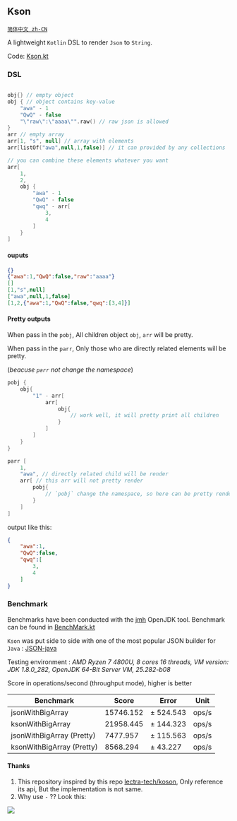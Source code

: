 ## Kson

[`简体中文 zh-CN`](./READMECN.MD)

A lightweight `Kotlin` DSL to render `Json` to `String`.

Code: [Kson.kt](https://github.com/zsqw123/Kson/blob/master/src/main/kotlin/Kson.kt)

### DSL

```kotlin

obj{} // empty object
obj { // object contains key-value
    "awa" - 1
    "QwQ" - false
    "\"raw\":\"aaaa\"".raw() // raw json is allowed
}
arr // empty array
arr[1, "s", null] // array with elements
arr[listOf("awa",null,1,false)] // it can provided by any collections

// you can combine these elements whatever you want
arr[
    1, 
    2,
    obj {
        "awa" - 1
        "QwQ" - false
        "qwq" - arr[
            3,
            4
        ]
    }
]
```

#### ouputs

```json
{}
{"awa":1,"QwQ":false,"raw":"aaaa"}
[]
[1,"s",null]
["awa",null,1,false]
[1,2,{"awa":1,"QwQ":false,"qwq":[3,4]}]
```

#### Pretty outputs

When pass in the `pobj`, All children object `obj`, `arr` will be pretty.

When pass in the `parr`, Only those who are directly related elements will be pretty.

(*beacuse `parr` not change the namespace*)

```kotlin
pobj {
    obj{
        "1" - arr[
            arr[
                obj{
                    // work well, it will pretty print all children
                }
            ]
        ]
    }
}

parr [
    1,
    "awa", // directly related child will be render
    arr[ // this arr will not pretty render
        pobj{
            // `pobj` change the namespace, so here can be pretty render
        }
    ]
]
```

output like this:

```json
{
	"awa":1,
	"QwQ":false,
	"qwq":[
		3,
		4
	]
}
```

### Benchmark

Benchmarks have been conducted with the [jmh](https://openjdk.java.net/projects/code-tools/jmh/) OpenJDK tool. Benchmark can be found in [BenchMark.kt](https://github.com/zsqw123/Kson/blob/master/src/test/kotlin/BenchMark.kt)

`Kson` was put side to side with one of the most popular JSON builder for `Java` : [JSON-java](https://github.com/stleary/JSON-java)

Testing environment : *AMD Ryzen 7 4800U, 8 cores 16 threads, VM version: JDK 1.8.0_282, OpenJDK 64-Bit Server VM, 25.282-b08*

Score in operations/second (throughput mode), higher is better

| Benchmark                 | Score     | Error     | Unit  |
| ------------------------- | --------- | --------- | ----- |
| jsonWithBigArray          | 15746.152 | ± 524.543 | ops/s |
| ksonWithBigArray          | 21958.445 | ± 144.323 | ops/s |
| jsonWithBigArray (Pretty) | 7477.957  | ± 115.563 | ops/s |
| ksonWithBigArray (Pretty) | 8568.294  | ± 43.227  | ops/s |

#### Thanks

1. This repository inspired by this repo [lectra-tech/koson](https://github.com/lectra-tech/koson), Only reference its api, But the implementation is not same.
2. Why use `-` ?? Look this:

![](https://cdn.jsdelivr.net/gh/zsqw123/cdn@master/picCDN/20210504144051.png)